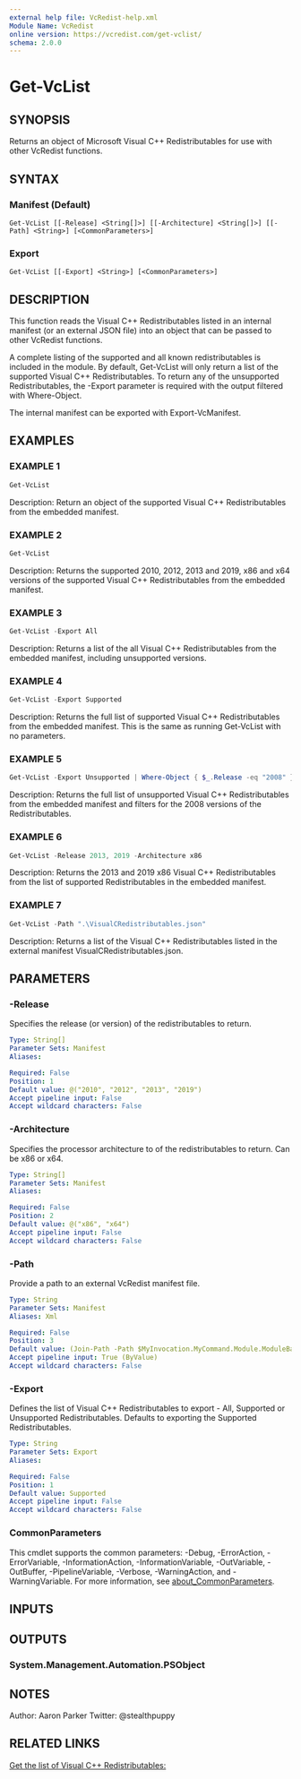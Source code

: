 ```yaml
---
external help file: VcRedist-help.xml
Module Name: VcRedist
online version: https://vcredist.com/get-vclist/
schema: 2.0.0
---
```


# Get-VcList

## SYNOPSIS

Returns an object of Microsoft Visual C++ Redistributables for use with other VcRedist functions.

## SYNTAX

### Manifest (Default)

```
Get-VcList [[-Release] <String[]>] [[-Architecture] <String[]>] [[-Path] <String>] [<CommonParameters>]
```

### Export

```
Get-VcList [[-Export] <String>] [<CommonParameters>]
```

## DESCRIPTION

This function reads the Visual C++ Redistributables listed in an internal manifest (or an external JSON file) into an object that can be passed to other VcRedist functions.

A complete listing of the supported and all known redistributables is included in the module.
By default, Get-VcList will only return a list of the supported Visual C++ Redistributables.
To return any of the unsupported Redistributables, the -Export parameter is required with the output filtered with Where-Object.

The internal manifest can be exported with Export-VcManifest.

## EXAMPLES

### EXAMPLE 1

```powershell
Get-VcList
```

Description:
Return an object of the supported Visual C++ Redistributables from the embedded manifest.

### EXAMPLE 2

```powershell
Get-VcList
```

Description:
Returns the supported 2010, 2012, 2013 and 2019, x86 and x64 versions of the supported Visual C++ Redistributables from the embedded manifest.

### EXAMPLE 3

```powershell
Get-VcList -Export All
```

Description:
Returns a list of the all Visual C++ Redistributables from the embedded manifest, including unsupported versions.

### EXAMPLE 4

```powershell
Get-VcList -Export Supported
```

Description:
Returns the full list of supported Visual C++ Redistributables from the embedded manifest.
This is the same as running Get-VcList with no parameters.

### EXAMPLE 5

```powershell
Get-VcList -Export Unsupported | Where-Object { $_.Release -eq "2008" }
```

Description:
Returns the full list of unsupported Visual C++ Redistributables from the embedded manifest and filters for the 2008 versions of the Redistributables.

### EXAMPLE 6

```powershell
Get-VcList -Release 2013, 2019 -Architecture x86
```

Description:
Returns the 2013 and 2019 x86 Visual C++ Redistributables from the list of supported Redistributables in the embedded manifest.

### EXAMPLE 7

```powershell
Get-VcList -Path ".\VisualCRedistributables.json"
```

Description:
Returns a list of the Visual C++ Redistributables listed in the external manifest VisualCRedistributables.json.

## PARAMETERS

### -Release

Specifies the release (or version) of the redistributables to return.

```yaml
Type: String[]
Parameter Sets: Manifest
Aliases:

Required: False
Position: 1
Default value: @("2010", "2012", "2013", "2019")
Accept pipeline input: False
Accept wildcard characters: False
```

### -Architecture

Specifies the processor architecture to of the redistributables to return. Can be x86 or x64.

```yaml
Type: String[]
Parameter Sets: Manifest
Aliases:

Required: False
Position: 2
Default value: @("x86", "x64")
Accept pipeline input: False
Accept wildcard characters: False
```

### -Path

Provide a path to an external VcRedist manifest file.

```yaml
Type: String
Parameter Sets: Manifest
Aliases: Xml

Required: False
Position: 3
Default value: (Join-Path -Path $MyInvocation.MyCommand.Module.ModuleBase -ChildPath "VisualCRedistributables.json")
Accept pipeline input: True (ByValue)
Accept wildcard characters: False
```

### -Export

Defines the list of Visual C++ Redistributables to export - All, Supported or Unsupported Redistributables.
Defaults to exporting the Supported Redistributables.

```yaml
Type: String
Parameter Sets: Export
Aliases:

Required: False
Position: 1
Default value: Supported
Accept pipeline input: False
Accept wildcard characters: False
```

### CommonParameters

This cmdlet supports the common parameters: -Debug, -ErrorAction, -ErrorVariable, -InformationAction, -InformationVariable, -OutVariable, -OutBuffer, -PipelineVariable, -Verbose, -WarningAction, and -WarningVariable. For more information, see [about_CommonParameters](http://go.microsoft.com/fwlink/?LinkID=113216).

## INPUTS

## OUTPUTS

### System.Management.Automation.PSObject

## NOTES

Author: Aaron Parker
Twitter: @stealthpuppy

## RELATED LINKS

[Get the list of Visual C++ Redistributables:](https://vcredist.com/get-vclist/)
